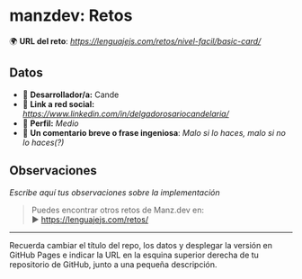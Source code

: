 # manzdev: Retos

🌍 **URL del reto**: *https://lenguajejs.com/retos/nivel-facil/basic-card/*

## Datos

- 🦄 **Desarrollador/a:** Cande
- 🐇 **Link a red social:** *https://www.linkedin.com/in/delgadorosariocandelaria/*
- 🦾 **Perfil:** *Medio*
- 💬 **Un comentario breve o frase ingeniosa**: *Malo si lo haces, malo si no lo haces(?)*

## Observaciones

*Escribe aquí tus observaciones sobre la implementación*

> Puedes encontrar otros retos de Manz.dev en: <br>▶ https://lenguajejs.com/retos/

---

Recuerda cambiar el título del repo, los datos y desplegar la versión en GitHub Pages e indicar la URL en la esquina superior derecha de tu repositorio de GitHub, junto a una pequeña descripción.
